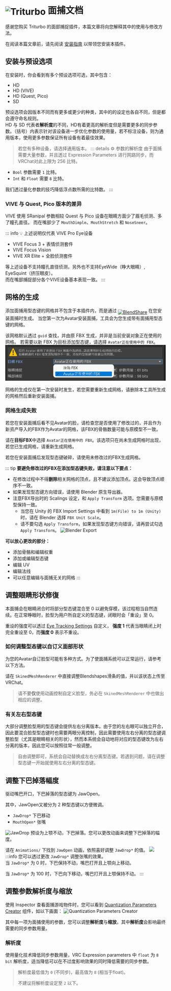 # <img src="/triturbo_logo.png" alt="Triturbo" style="width: 32px; height: 32px; vertical-align: -4px; display: inline;"/> 面捕文档

感谢您购买 Triturbo 的面部捕捉插件，本篇文章将向您解释其中的使用与修改方法。

在阅读本篇文章前，请先阅读 [安装指南](./installation-guide) 以带领您安装本插件。



## 安装与预设选项
在安装时，你会看到有多个预设选项可选，其中包含：
- HD
- HD (VIVE)
- HD (Quest, Pico)
- SD

预设选项会因版本不同而有更多或更少的种类，其中的的设定也各自不同，但是都会遵守命名规则。\
HD 与 SD 代表者**解析度**的不同，HD有着更高的解析度但是需要更多的同步参数。（括号）内表示针对该设备进一步优化参数的使用量，若不标注设备，则为通用版本，使用更多参数保证所有设备有着最佳效果。
> 若您有多种设备，请选择通用版本。
::: details ⚙ 参数的解析度
由于面捕需要大量参数，并且透过 Expression Parameters 进行网路同步，而VRChat对此上限为 256 比特。

- `Bool` 参数需要 `1` 比特。
- `Int` 和 `Float` 需要 `8` 比特。

我们透过量化参数的技巧降低浮点数所需的比特数。
:::


### VIVE 与 Quest, Pico 版本的差异

VIVE 使用 SRanipal 参数相较 Quest 与 Pico 设备在眼睛方面少了眉毛侦测、多了瞳孔直径。
而在嘴部少了 `MouthDimple`、`MouthStretch` 和 `NoseSneer`。

::: info 💡 上述说明仅代表 VIVE Pro Eye设备
- VIVE Focus 3 + 表情侦测套件
- VIVE Focus Vision
- VIVE XR Elite + 全脸侦测套件

等上述设备不支持瞳孔直径侦测，另外也不支持EyeWide（睁大眼睛）, EyeSquint（挤压眼皮）。\
而在嘴部捕捉部分各个VIVE设备基本表现一致。
:::


## 网格的生成

添加面捕用型态键的网格并不包含于本插件内，而是通过 [<img src="/blendshare.png" alt="BlendShare" style="width: 96px; height: 24px; vertical-align: -5px; display: inline;"/>](./blendshare) 在您安装面捕时生成。
当您第一次为Avatar安装面捕，工具会为您生成带有面捕用型态键的网格。

该网格默认透过 `guid` 查找，并由原 FBX 生成，并非是当前安装对象正在使用的网格。
若需要以新 FBX 为目标添加型态键，请选择 `Avatar正在使用中的 FBX`。
![FBX Target: FBX currently in used by the avatar](./assets/fbx_target.png)

网格的生成仅在第一次安装时发生，若您需要重新生成网格，请删除本工具所生成的网格然后重新安装面捕。

### 网格生成失败

若您在安装面捕后看不见Avatar的脸，请检查您是否使用了修改过的，并且作为新资产导入的FBX作为Avatar的网格，该FBX的骨骼数量可能与原模型不一致。

请在**目标FBX**中选择 `Avatar正在使用中的 FBX`。该选项只在尚未生成网格时出现，若您已生成网格，请重新生成网格。



若您在安装面捕后发现型态键破碎，请使用未修改过的FBX生成网格。


::: tip 
**要避免修改过的FBX在添加型态键失败，请注意以下要点：**

- 在修改过程中不得**删除**相关网格的顶点，且不建议添加顶点。这会导致顶点顺序不一致。
- 如果发现型态键方向错误，请使用 Blender 原生导出器。
- 注意FBX导出时的 Scalings 设定，和 `Apply Transform` 选项。您需要与原模型保持一致。
  - 当您在 Unity 的 FBX Import Settings 中看到 `1m(File) to 1m (Unity)` 时，请在 Blender 选择 `FBX Unit Scale`。
  - 请不要勾选 `Apply Transform`，如果发现型态键方向错误，请再尝试勾选 `Apply Transform`。
  ![Blender Export](/blender_fbx_export_transform.png)

**可以放心更改的部分：**
- 添加骨骼和编辑权重
- 添加或编辑型态键
- 编辑 UV
- 编辑法线
- 可以任意编辑与面捕无关的网格
:::

## 调整眼睛形状修復
本面捕会在眼睛闭合时将部分型态键混合至 0 以避免穿模，该过程相当自然连续。在正常睁眼时，脸型为用户所自定义的型态键，闭眼时会「重设」至 0。

重设的强度可以透过 [Eye Tracking Settings](./eye-tracking-settings) 自定义， **强度 1** 代表当眼睛闭上时完全重设至 0，而**强度 0** 表示不重设。

### 如何调整型态键以自订义面部形状
为您的Avatar自订脸型可能有多种方式。为了使面捕系统可以正常运行，请参考以下方法。

请在 `SkinedMeshRenderer` 中直接调整Blendshapes滑条的值，并以该状态上传至VRChat。

> 请不要**仅**使用动画控制自定义脸型，务必在 `SkinedMeshRenderer` 中也做出相应的调整。

### 有关左右型态键
大部分调整脸型用的型态键会提供左右分离版本。由于您的左右眼可以独立开合，因此要混合脸型型态键时也需要两眼分离控制，因此需要使用左右分离的型态键调整脸型（尤其是眼睛相关的形状），然而本系统会自动地将对应的型态键改为左右分离的版本，因此您可以按照往常一般调整。

> 自由调整即可，系统会自动替换成左右分离型态键。若遇到问题，请在调整型态键一开始就使用左右分离的型态键。

## 调整下巴掉落幅度
驱动嘴巴开口，下巴掉落的型态键为 JawOpen。

其中，JawOpen又被分为 2 种型态键以方便微调。
- `JawDrop*` 下巴移动
- `MouthOpen*` 张嘴

![JawDrop](/jawdrop_mouthopen_compare.jpg)
预设为上颚不动，下巴掉落。您可以更改动画来调整下巴掉落的幅度。

请在 `Animations/` 下找到 `JawOpen` 动画，依照喜好调整 `JawDrop*` 的值。
![](/jaw_open.png)
:::info
您可以透过更改 `JawDrop*` 调整张嘴的效果。\
当 `JawDrop*` 为 0 时，下巴保持不动，嘴巴打开且上颚向上移动。

当 `JawDrop*` 为 100 时，下巴向下移动，嘴巴打开且上颚保持不动。
:::

## 调整参数解析度与缩放
使用 Inspector 查看面捕游戏物件时，您可以看到 [Quantization Parameters Creator](./quantization-parameters-creator) 组件，如以下画面：
![Quantization Parameters Creator](/qpc.png)

其中每一项为面捕使用的参数，您可以调整**解析度**与**缩放**，其中**解析度**会影响最终需要的同步参数用量。

### 解析度
使用量化技术降低同步参数用量，VRC Expression parameters 中 `float` 为 `8 bit` 解析度，适当降低可以在不过度影响效果的同时降低需要的同步参数。

> 解析度最低值为 `0` (不同步)，最高值为 `8` (相当于float)。
> 
> 不建议将解析度设定至 `2` 以下。
